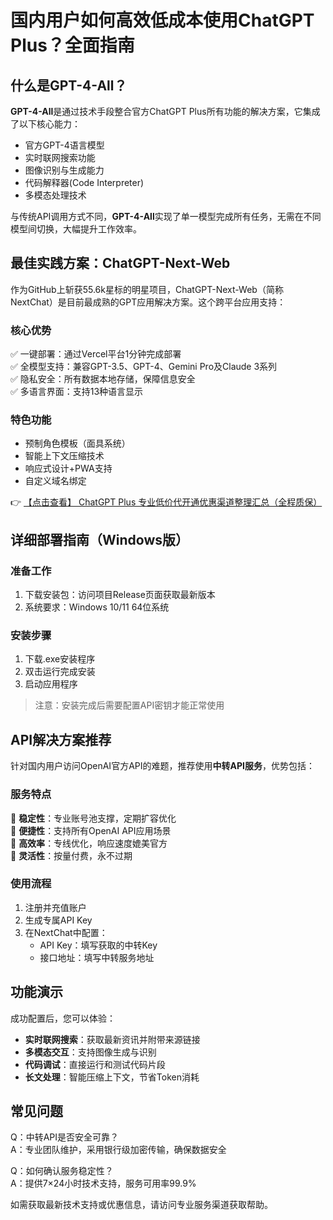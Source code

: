 # 国内用户如何高效低成本使用ChatGPT Plus？全面指南

## 什么是GPT-4-All？

**GPT-4-All**是通过技术手段整合官方ChatGPT Plus所有功能的解决方案，它集成了以下核心能力：
- 官方GPT-4语言模型
- 实时联网搜索功能
- 图像识别与生成能力
- 代码解释器(Code Interpreter)
- 多模态处理技术

与传统API调用方式不同，**GPT-4-All**实现了单一模型完成所有任务，无需在不同模型间切换，大幅提升工作效率。

## 最佳实践方案：ChatGPT-Next-Web

作为GitHub上斩获55.6k星标的明星项目，ChatGPT-Next-Web（简称NextChat）是目前最成熟的GPT应用解决方案。这个跨平台应用支持：

### 核心优势
✅ 一键部署：通过Vercel平台1分钟完成部署  
✅ 全模型支持：兼容GPT-3.5、GPT-4、Gemini Pro及Claude 3系列  
✅ 隐私安全：所有数据本地存储，保障信息安全  
✅ 多语言界面：支持13种语言显示  

### 特色功能
- 预制角色模板（面具系统）
- 智能上下文压缩技术
- 响应式设计+PWA支持
- 自定义域名绑定

👉 [【点击查看】 ChatGPT Plus 专业低价代开通优惠渠道整理汇总（全程质保）](https://bit.ly/DaiKai)

## 详细部署指南（Windows版）

### 准备工作
1. 下载安装包：访问项目Release页面获取最新版本
2. 系统要求：Windows 10/11 64位系统

### 安装步骤
1. 下载.exe安装程序
2. 双击运行完成安装
3. 启动应用程序

> 注意：安装完成后需要配置API密钥才能正常使用

## API解决方案推荐

针对国内用户访问OpenAI官方API的难题，推荐使用**中转API服务**，优势包括：

### 服务特点
🔹 **稳定性**：专业账号池支撑，定期扩容优化  
🔹 **便捷性**：支持所有OpenAI API应用场景  
🔹 **高效率**：专线优化，响应速度媲美官方  
🔹 **灵活性**：按量付费，永不过期  

### 使用流程
1. 注册并充值账户
2. 生成专属API Key
3. 在NextChat中配置：
   - API Key：填写获取的中转Key
   - 接口地址：填写中转服务地址

## 功能演示
成功配置后，您可以体验：
- **实时联网搜索**：获取最新资讯并附带来源链接
- **多模态交互**：支持图像生成与识别
- **代码调试**：直接运行和测试代码片段
- **长文处理**：智能压缩上下文，节省Token消耗

## 常见问题
Q：中转API是否安全可靠？  
A：专业团队维护，采用银行级加密传输，确保数据安全  

Q：如何确认服务稳定性？  
A：提供7×24小时技术支持，服务可用率99.9%  

如需获取最新技术支持或优惠信息，请访问专业服务渠道获取帮助。